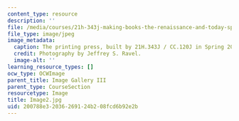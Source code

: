 ```yaml
---
content_type: resource
description: ''
file: /media/courses/21h-343j-making-books-the-renaissance-and-today-spring-2016/200788e32036269124b208fcd6b92e2b_Image2.jpg
file_type: image/jpeg
image_metadata:
  caption: The printing press, built by 21H.343J / CC.120J in Spring 2016.
  credit: Photography by Jeffrey S. Ravel.
  image-alt: ''
learning_resource_types: []
ocw_type: OCWImage
parent_title: Image Gallery III
parent_type: CourseSection
resourcetype: Image
title: Image2.jpg
uid: 200788e3-2036-2691-24b2-08fcd6b92e2b
---
```

